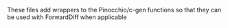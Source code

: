 These files add wrappers to the Pinocchio/c-gen functions so that they can be used with ForwardDiff when applicable